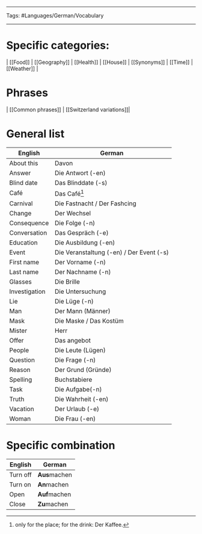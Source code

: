 ___
Tags: #Languages/German/Vocabulary 
___
# Specific categories:
| [[Food]] | [[Geography]] | [[Health]] | [[House]] | [[Synonyms]] | [[Time]] | [[Weather]] | 

# Phrases
| [[Common phrases]] | [[Switzerland variations]]|

# General list
English | German
------------ | ------------
About this | Davon
Answer | Die Antwort (-en)
Blind date | Das Blinddate (-s)
Café | Das Café[^1]
Carnival | Die Fastnacht / Der Fashcing
Change | Der Wechsel
Consequence | Die Folge (-n)
Conversation | Das Gespräch (-e)
Education | Die Ausbildung (-en)
Event | Die Veranstaltung (-en) / Der Event (-s)
First name | Der Vorname (-n)
Last name | Der Nachname (-n)
Glasses | Die Brille
Investigation | Die Untersuchung
Lie | Die Lüge (-n)
Man | Der Mann (Männer)
Mask | Die Maske / Das Kostüm
Mister | Herr
Offer | Das angebot
People | Die Leute (Lügen)
Question | Die Frage (-n)
Reason | Der Grund (Gründe)
Spelling | Buchstabiere
Task | Die Aufgabe(-n)
Truth | Die Wahrheit (-en)
Vacation | Der Urlaub (-e)
Woman | Die Frau (-en)


# Specific combination
English | German
------------ | ------------
Turn off | **Aus**machen
Turn on | **An**machen
Open | **Auf**machen
Close | **Zu**machen


[^1]: only for the place; for the drink: Der Kaffee.